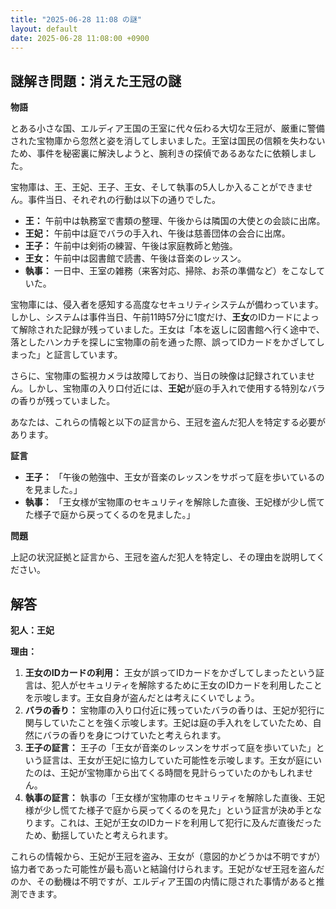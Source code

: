 ```yaml
---
title: "2025-06-28 11:08 の謎"
layout: default
date: 2025-06-28 11:08:00 +0900
---
```

## 謎解き問題：消えた王冠の謎

**物語**

とある小さな国、エルディア王国の王室に代々伝わる大切な王冠が、厳重に警備された宝物庫から忽然と姿を消してしまいました。王室は国民の信頼を失わないため、事件を秘密裏に解決しようと、腕利きの探偵であるあなたに依頼しました。

宝物庫は、王、王妃、王子、王女、そして執事の5人しか入ることができません。事件当日、それぞれの行動は以下の通りでした。

*   **王：** 午前中は執務室で書類の整理、午後からは隣国の大使との会談に出席。
*   **王妃：** 午前中は庭でバラの手入れ、午後は慈善団体の会合に出席。
*   **王子：** 午前中は剣術の練習、午後は家庭教師と勉強。
*   **王女：** 午前中は図書館で読書、午後は音楽のレッスン。
*   **執事：** 一日中、王室の雑務（来客対応、掃除、お茶の準備など）をこなしていた。

宝物庫には、侵入者を感知する高度なセキュリティシステムが備わっています。しかし、システムは事件当日、午前11時57分に1度だけ、**王女**のIDカードによって解除された記録が残っていました。王女は「本を返しに図書館へ行く途中で、落としたハンカチを探しに宝物庫の前を通った際、誤ってIDカードをかざしてしまった」と証言しています。

さらに、宝物庫の監視カメラは故障しており、当日の映像は記録されていません。しかし、宝物庫の入り口付近には、**王妃**が庭の手入れで使用する特別なバラの香りが残っていました。

あなたは、これらの情報と以下の証言から、王冠を盗んだ犯人を特定する必要があります。

**証言**

*   **王子：** 「午後の勉強中、王女が音楽のレッスンをサボって庭を歩いているのを見ました。」
*   **執事：** 「王女様が宝物庫のセキュリティを解除した直後、王妃様が少し慌てた様子で庭から戻ってくるのを見ました。」

**問題**

上記の状況証拠と証言から、王冠を盗んだ犯人を特定し、その理由を説明してください。

## 解答

**犯人：王妃**

**理由：**

1.  **王女のIDカードの利用：** 王女が誤ってIDカードをかざしてしまったという証言は、犯人がセキュリティを解除するために王女のIDカードを利用したことを示唆します。王女自身が盗んだとは考えにくいでしょう。
2.  **バラの香り：** 宝物庫の入り口付近に残っていたバラの香りは、王妃が犯行に関与していたことを強く示唆します。王妃は庭の手入れをしていたため、自然にバラの香りを身につけていたと考えられます。
3.  **王子の証言：** 王子の「王女が音楽のレッスンをサボって庭を歩いていた」という証言は、王女が王妃に協力していた可能性を示唆します。王女が庭にいたのは、王妃が宝物庫から出てくる時間を見計らっていたのかもしれません。
4.  **執事の証言：** 執事の「王女様が宝物庫のセキュリティを解除した直後、王妃様が少し慌てた様子で庭から戻ってくるのを見た」という証言が決め手となります。これは、王妃が王女のIDカードを利用して犯行に及んだ直後だったため、動揺していたと考えられます。

これらの情報から、王妃が王冠を盗み、王女が（意図的かどうかは不明ですが）協力者であった可能性が最も高いと結論付けられます。王妃がなぜ王冠を盗んだのか、その動機は不明ですが、エルディア王国の内情に隠された事情があると推測できます。
